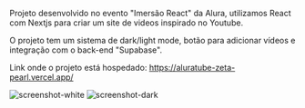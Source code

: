 Projeto desenvolvido no evento "Imersão React" da Alura, utilizamos React com Nextjs para criar um site de videos inspirado no Youtube.

O projeto tem um sistema de dark/light mode, botão para adicionar vídeos e integração com o back-end "Supabase".

Link onde o projeto está hospedado: https://aluratube-zeta-pearl.vercel.app/


![screenshot-white](https://user-images.githubusercontent.com/97999133/204926877-02919b87-1bbe-47ad-9c86-175bcd74208a.png)
![screenshot-dark](https://user-images.githubusercontent.com/97999133/204926878-3c1f3d82-092c-4bea-a6be-1d89a3d9e3b1.png)
